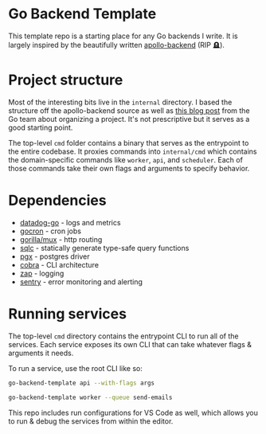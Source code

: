 # Go Backend Template

This template repo is a starting place for any Go backends I write. It is
largely inspired by the beautifully written
[apollo-backend](github.com/christianselig/apollo-backend) (RIP 🪦).

# Project structure

Most of the interesting bits live in the `internal` directory. I based the
structure off the apollo-backend source as well as
[this blog post](https://go.dev/doc/modules/layout) from the Go team about
organizing a project. It's not prescriptive but it serves as a good starting
point.

The top-level `cmd` folder contains a binary that serves as the entrypoint to
the entire codebase. It proxies commands into `internal/cmd` which contains the
domain-specific commands like `worker`, `api`, and `scheduler`. Each of those
commands take their own flags and arguments to specify behavior.

# Dependencies

- [datadog-go](https://github.com/DataDog/datadog-go) - logs and metrics
- [gocron](https://github.com/go-co-op/gocron) - cron jobs
- [gorilla/mux](https://github.com/gorilla/mux) - http routing
- [sqlc](https://github.com/sqlc-dev/sqlc) - statically generate type-safe query
  functions
- [pgx](https://github.com/jackc/pgx) - postgres driver
- [cobra](https://github.com/spf13/cobra) - CLI architecture
- [zap](https://github.com) - logging
- [sentry](https://github.com/getsentry/sentry-go) - error monitoring and
  alerting

# Running services

The top-level `cmd` directory contains the entrypoint CLI to run all of the
services. Each service exposes its own CLI that can take whatever flags &
arguments it needs.

To run a service, use the root CLI like so:

```bash
go-backend-template api --with-flags args

go-backend-template worker --queue send-emails
```

This repo includes run configurations for VS Code as well, which allows you to
run & debug the services from within the editor.
